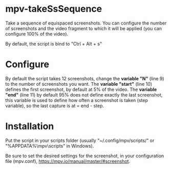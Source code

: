 # mpv-takeSsSequence
Take a sequence of equispaced screenshots. You can configure the number of screenshots and the video fragment to which it will be applied (you can configure 100% of the video).

By default, the script is bind to "Ctrl + Alt + s"
# Configure
By default the script takes 12 screenshots, change the **variable "N"** (line 9) to the number of screenshots you want. The **variable "start"** (line 10) defines the first screenshot, by default at 5% of the video. The **variable "end"** (line 11) by default 95% does not define exactly the last screenshot, this variable is used to define how often a screenshot is taken (step variable), so the last capture is at = end - step.

# Installation
Put the script in your scripts folder (usually "~/.config/mpv/scripts/" or "%APPDATA%\mpv\scripts" in Windows).

Be sure to set the desired settings for the screenshot, in your configuration file (mpv.conf), https://mpv.io/manual/master/#screenshot.
